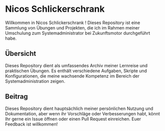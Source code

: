 # Nicos Schlickerschrank

Willkommen in Nicos Schlickerschrank ! Dieses Repository ist eine Sammlung von Übungen und Projekten, die ich im Rahmen meiner Umschulung zum Systemadministrator bei Zukunftsmotor durchgeführt habe.

## Übersicht

Dieses Repository dient als umfassendes Archiv meiner Lernreise und praktischen Übungen. Es enthält verschiedene Aufgaben, Skripte und Konfigurationen, die meine wachsende Kompetenz im Bereich der Systemadministration zeigen.
## Beitrag

Dieses Repository dient hauptsächlich meiner persönlichen Nutzung und Dokumentation, aber wenn ihr Vorschläge oder Verbesserungen habt, könnt Ihr gerne ein Issue öffnen oder einen Pull Request einreichen. Euer Feedback ist willkommen!
